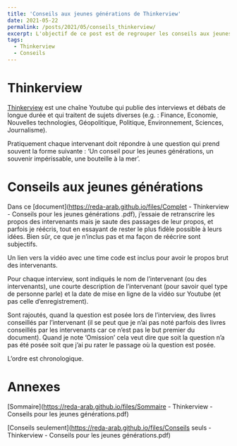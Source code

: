 ```yaml
---
title: 'Conseils aux jeunes générations de Thinkerview'
date: 2021-05-22
permalink: /posts/2021/05/conseils_thinkerview/
excerpt: L'objectif de ce post est de regrouper les conseils aux jeunes générations donnés par les intervenants de Thinkerview. <br/><img src='/images/thinkerview.png' style="width:256px;height:200px;">
tags:
  - Thinkerview
  - Conseils
---
```


Thinkerview
===== 
[Thinkerview](https://www.youtube.com/channel/UCQgWpmt02UtJkyO32HGUASQ) est une chaîne Youtube qui publie des interviews et débats de longue durée et qui traitent de sujets diverses (e.g. : Finance, Economie, Nouvelles technologies, Géopolitique, Politique, Environnement, Sciences, Journalisme).

Pratiquement chaque intervenant doit répondre à une question qui prend souvent la forme suivante : ‘Un conseil pour les jeunes générations, un souvenir impérissable, une bouteille à la mer’.

Conseils aux jeunes générations
======

Dans ce [document](https://reda-arab.github.io/files/Complet - Thinkerview - Conseils pour les jeunes générations .pdf), j’essaie de retranscrire les propos des intervenants mais je saute des passages de leur propos, et parfois je réécris, tout en essayant de rester le plus fidèle possible à leurs idées. Bien sûr, ce que je n’inclus pas et ma façon de réécrire sont subjectifs.

Un lien vers la vidéo avec une time code est inclus pour avoir le propos brut des intervenants.

Pour chaque interview, sont indiqués le nom de l’intervenant (ou des intervenants), une courte description de l’intervenant (pour savoir quel type de personne parle) et la date de mise en ligne de la vidéo sur Youtube (et pas celle d’enregistrement).

Sont rajoutés, quand la question est posée lors de l’interview, des livres conseillés par l’intervenant (il se peut que je n’ai pas noté parfois des livres conseillés par les intervenants car ce n’est pas le but premier du document). Quand je note ‘Omission’ cela veut dire que soit la question n’a pas été posée soit que j’ai pu rater le passage où la question est posée.

L’ordre est chronologique.

Annexes 
====
[Sommaire](https://reda-arab.github.io/files/Sommaire - Thinkerview - Conseils pour les jeunes générations.pdf)

[Conseils seulement](https://reda-arab.github.io/files/Conseils seuls - Thinkerview - Conseils pour les jeunes générations.pdf)

